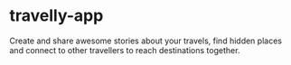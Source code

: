 # travelly-app
Create and share awesome stories about your travels, find hidden places and connect to other travellers to reach destinations together.
